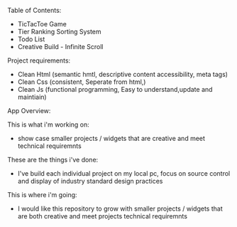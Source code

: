 Table of Contents: 
- TicTacToe Game
- Tier Ranking Sorting System
- Todo List 
- Creative Build - Infinite Scroll


Project requirements: 
- Clean Html (semantic hmtl, descriptive content accessibility, meta tags) 
- Clean Css (consistent, Seperate from html,)
- Clean Js (functional programming, Easy to understand,update and maintiain)

App Overview: 

This is what i'm working on:
- show case smaller projects / widgets that are creative and meet technical requiremnts

These are the things i've done:
- I've build each individual project on my local pc, focus on source control and display of industry standard design practices 


This is where i'm going:

- I would like this repository to grow with smaller projects / widgets that are both creative and meet projects 
technical requiremnts
